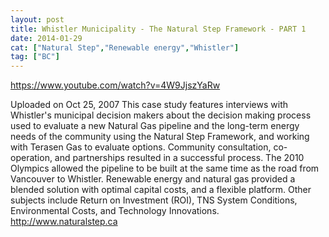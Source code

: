 ```yaml
---
layout: post
title: Whistler Municipality - The Natural Step Framework - PART 1
date: 2014-01-29
cat: ["Natural Step","Renewable energy","Whistler"]
tag: ["BC"]
---
```


https://www.youtube.com/watch?v=4W9JjszYaRw

Uploaded on Oct 25, 2007
This case study features interviews with Whistler's municipal decision makers about the decision making process used to evaluate a new Natural Gas pipeline and the long-term energy needs of the community using the Natural Step Framework, and working with Terasen Gas to evaluate options. Community consultation, co-operation, and partnerships resulted in a successful process. The 2010 Olympics allowed the pipeline to be built at the same time as the road from Vancouver to Whistler. Renewable energy and natural gas provided a blended solution with optimal capital costs, and a flexible platform. Other subjects include Return on Investment (ROI), TNS System Conditions, Environmental Costs, and Technology Innovations.
http://www.naturalstep.ca